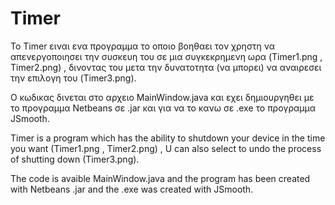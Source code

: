 # Timer

  Το Timer ειναι ενα προγραμμα το οποιο βοηθαει τον χρηστη να απενεργοποιησει την συσκευη του σε μια συγκεκρημενη ωρα (Timer1.png , Timer2.png) ,
δινοντας του μετα την δυνατοτητα (να μπορει) να αναιρεσει την επιλογη του (Timer3.png).
   
   O κωδικας δινεται στο αρχειο MainWindow.java και εχει δημιουργηθει με το προγραμμα Netbeans σε .jar και για να το κανω σε .exe το προγραμμα
JSmooth.

  Timer is a program which has the ability to shutdown your device in the time you want (Timer1.png , Timer2.png) ,
U can also select to undo the process of shutting down (Timer3.png).
  
  The code is avaible MainWindow.java and the program has been created with Netbeans .jar and the .exe was created with JSmooth.
